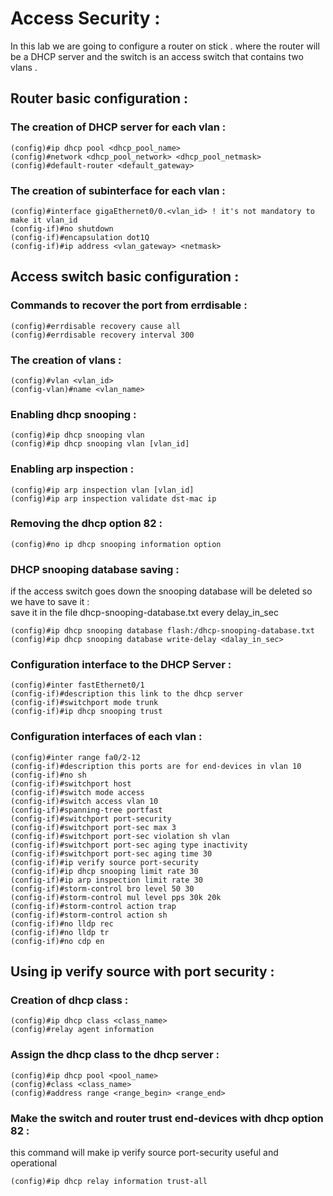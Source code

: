 # Access Security :
In this lab we are going to configure a router on stick . where the router will be a DHCP server and the switch is an access switch that contains two vlans .

## Router basic configuration :
### The creation of DHCP server for each vlan :
```
(config)#ip dhcp pool <dhcp_pool_name>
(config)#network <dhcp_pool_network> <dhcp_pool_netmask>
(config)#default-router <default_gateway>
```
### The creation of subinterface for each vlan :
```
(config)#interface gigaEthernet0/0.<vlan_id> ! it's not mandatory to make it vlan_id
(config-if)#no shutdown
(config-if)#encapsulation dot1Q
(config-if)#ip address <vlan_gateway> <netmask>
```

## Access switch basic configuration :
### Commands to recover the port from errdisable :
```
(config)#errdisable recovery cause all 
(config)#errdisable recovery interval 300
```
### The creation of vlans : 
```
(config)#vlan <vlan_id>
(config-vlan)#name <vlan_name>
```
### Enabling dhcp snooping :
```
(config)#ip dhcp snooping vlan 
(config)#ip dhcp snooping vlan [vlan_id]
```
### Enabling arp inspection :
```
(config)#ip arp inspection vlan [vlan_id]
(config)#ip arp inspection validate dst-mac ip
```
### Removing the dhcp option 82 : 
```
(config)#no ip dhcp snooping information option 
```
### DHCP snooping database saving :
if the access switch goes down the snooping database will be deleted so we have to save it :
<br>
save it in the file dhcp-snooping-database.txt every delay_in_sec 
```
(config)#ip dhcp snooping database flash:/dhcp-snooping-database.txt
(config)#ip dhcp snooping database write-delay <dalay_in_sec> 
```
### Configuration interface to the DHCP Server : 

```
(config)#inter fastEthernet0/1
(config-if)#description this link to the dhcp server
(config-if)#switchport mode trunk 
(config-if)#ip dhcp snooping trust
```
### Configuration interfaces of each vlan : 

```
(config)#inter range fa0/2-12 
(config-if)#description this ports are for end-devices in vlan 10  
(config-if)#no sh 
(config-if)#switchport host
(config-if)#switch mode access 
(config-if)#switch access vlan 10
(config-if)#spanning-tree portfast
(config-if)#switchport port-security
(config-if)#switchport port-sec max 3
(config-if)#switchport port-sec violation sh vlan
(config-if)#switchport port-sec aging type inactivity
(config-if)#switchport port-sec aging time 30
(config-if)#ip verify source port-security
(config-if)#ip dhcp snooping limit rate 30
(config-if)#ip arp inspection limit rate 30
(config-if)#storm-control bro level 50 30
(config-if)#storm-control mul level pps 30k 20k
(config-if)#storm-control action trap
(config-if)#storm-control action sh
(config-if)#no lldp rec 
(config-if)#no lldp tr 
(config-if)#no cdp en
```
## Using ip verify source with port security : 
### Creation of dhcp class :
```
(config)#ip dhcp class <class_name>
(config)#relay agent information
```
### Assign the dhcp class to the dhcp server : 
```
(config)#ip dhcp pool <pool_name>
(config)#class <class_name>
(config)#address range <range_begin> <range_end>
```
### Make the switch and router trust end-devices with dhcp option 82 : 
this command will make ip verify source port-security useful and operational 
```
(config)#ip dhcp relay information trust-all
```
